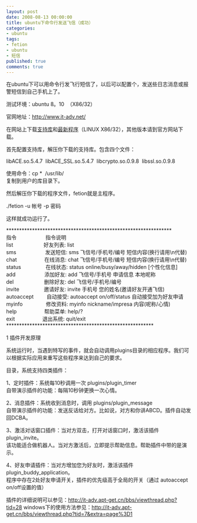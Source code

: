 ```yaml
---
layout: post
date: 2008-08-13 00:00:00
title: ubuntu下命令行发送飞信（成功）
categories:
- ubuntu
tags:
- fetion
- ubuntu
- 短信
published: true
comments: true
---
```

<p>在ubuntu下可以用命令行发飞行短信了，以后可以配置个，发送些日志消息或报警短信到自己手机上了。</p>

<p>测试环境：ubuntu 8。10  （X86/32）</p>

<p>官网地址：<a href="http://www.it-adv.net/" target="_blank">http://www.it-adv.net/</a></p>

<p>在网站上下载<a href="http://www.it-adv.net/fetion/lib_lin_32.tar.gz" target="_blank">支持库</a>和<a href="http://www.it-adv.net/fetion/download/fetion20080618002-linux.tar.gz" target="_blank">最新程序</a>（LINUX X86/32），其他版本请到官方网站下载。</p>

<p>首先配置支持库，解压你下载的支持库。包含四个文件：</p>

<p>libACE.so.5.4.7  libACE_SSL.so.5.4.7  libcrypto.so.0.9.8  libssl.so.0.9.8</p>

<p>使用命令：cp *  /usr/lib/<br />
复制到用户的库目录下。</p>

<p>然后解压你下载的程序文件，fetion就是主程序。</p>

<p>./fetion -u 帐号 -p 密码</p>

<p>这样就成功运行了。</p>

<p>****************************************************************<br />
指令                    指令说明<br />
list                     好友列表: list<br />
sms                    发送短信: sms 飞信号/手机号/编号 短信内容(换行请用\n代替)<br />
chat                   在线消息: chat 飞信号/手机号/编号 短信内容(换行请用\n代替)<br />
status                 在线状态: status online/busy/away/hidden [个性化信息]<br />
add                    添加好友: add 飞信号/手机号 申请信息 本地呢称<br />
del                     删除好友: del 飞信号/手机号/编号<br />
invite                 邀请好友: invite 手机号 您的姓名(邀请好友开通飞信)<br />
autoaccept         自动接受: autoaccept on/off/status 自动接受加为好友申请<br />
myinfo                修改资料: myinfo nickname/impresa 内容(呢称/心情)<br />
help                   帮助菜单: help/?<br />
exit                   退出系统: quit/exit<br />
*********************************************************</p>

<p>1 插件开发原理</p>

<p>系统运行时，当遇到特写的事件，就会自动调用plugins目录的相应程序。我们可以根据实际应用来重写这些程序来达到自己的要求。</p>

<p>目录，系统支持四类插件：</p>

<p>1、定时插件：系统每10秒调用一次 plugins/plugin_timer<br />
自带演示插件的功能：每隔10秒钟更换一次心情。</p>

<p>2、消息插件：系统收到消息时，调用 plugins/plugin_message<br />
自带演示插件的功能：发送反话给对方。比如说，对方和你讲ABCD。插件自动发回DCBA。</p>

<p>3、激活对话窗口插件：当对方双击，打开对话窗口时，激活该插件plugin_invite。<br />
该功能适合做机器人。当对方激活后，立即提示帮助信息。帮助插件中带的是演示。</p>

<p>4、好友申请插件：当对方增加您为好友时，激活该插件plugin_buddy_application。<br />
程序中存在2处好友申请开关，插件的优先级高于全局的开关（通过 autoaccept on/off设置的值）</p>

<p>插件的详细说明可以参见：<a href="http://it-adv.apt-get.cn/bbs/viewthread.php?tid=28" target="_blank">http://it-adv.apt-get.cn/bbs/viewthread.php?tid=28</a>
windows下的使用方法参见：<a href="http://it-adv.apt-get.cn/bbs/viewthread.php?tid=7&amp;extra=page%3D1" target="_blank">http://it-adv.apt-get.cn/bbs/viewthread.php?tid=7&amp;extra=page%3D1</a></p>
